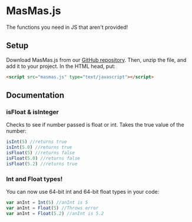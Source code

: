 # MasMas.js  
The functions you need in JS that aren't provided!  

## Setup  

Download MasMas.js from our [GitHub repository][GitHub Main].  Then, unzip the file, and add it to your project.
In the HTML head, put:
```html
<script src="masmas.js" type="text/javascript"></script>
```

## Documentation  

### isFloat & isInteger
Checks to see if number passed is float or int. Takes the true value of the number:
```js
isInt(5) //returns true
isInt(5.0) //returns true
isFloat(5) //returns false
isFloat(5.0) //returns false
isFloat(5.2) //returns true
```

### Int and Float types!
You can now use 64-bit int and 64-bit float types in your code:
```js
var anInt = Int(5) //anInt is 5
var anInt = Float(5) //Throws error
var anInt = Float(5.2) //anInt is 5.2
```

[GitHub Main]: https://github.com/MasMas-js/MasMas.js
